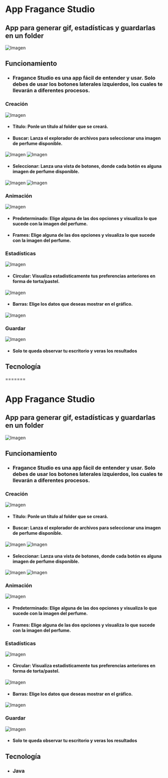 # App Fragance Studio

## App para generar gif, estadísticas y guardarlas en un folder
![Imagen](../src/Vistas/Inicio.png)


## Funcionamiento
- ### Fragance Studio es una app fácil de entender y usar. Solo debes de usar los botones laterales izquierdos, los cuales te llevarán a diferentes procesos.


### Creación
![Imagen](../Fragance%20Studio/src/Vistas/Crear.png)
- #### Título: Ponle un título al folder que se creará.
- #### Buscar: Lanza el explorador de archivos para seleccionar una imagen de perfume disponible.
![Imagen](../Fragance%20Studio/src/Vistas/C-Buscar.png)
![Imagen](../Fragance%20Studio/src/Vistas/C-Buscar_V.png)
- #### Seleccionar: Lanza una vista de botones, donde cada botón es alguna imagen de perfume disponible.
![Imagen](../Fragance%20Studio/src/Vistas/C-Seleccionar.png)
![Imagen](../Fragance%20Studio/src/Vistas/C-Seleccionar_V.png)


### Animación
![Imagen](../Fragance%20Studio/src/Vistas/Animar.png)
- #### Predeterminado: Elige alguna de las dos opciones y visualiza lo que sucede con la imagen del perfume.
- #### Frames: Elige alguna de las dos opciones y visualiza lo que sucede con la imagen del perfume.


### Estadísticas
![Imagen](../Fragance%20Studio/src/Vistas/Estadisticas.png)
- #### Circular: Visualiza estadisticamente tus preferencias anteriores en forma de torta/pastel.
![Imagen](../Fragance%20Studio/src/Vistas/E-Circular.png)
- #### Barras: Elige los datos que deseas mostrar en el gráfico.
![Imagen](../Fragance%20Studio/src/Vistas/E-Barra.png)


### Guardar
![Imagen](../Fragance%20Studio/src/Vistas/Fin.png)
- #### Solo te queda observar tu escritorio y veras los resultados


## Tecnología
=======
# App Fragance Studio

## App para generar gif, estadísticas y guardarlas en un folder
![Imagen](../Fragance%20Studio/src/Vistas/Inicio.png)


## Funcionamiento
- ### Fragance Studio es una app fácil de entender y usar. Solo debes de usar los botones laterales izquierdos, los cuales te llevarán a diferentes procesos.


### Creación
![Imagen](../Fragance%20Studio/src/Vistas/Crear.png)
- #### Título: Ponle un título al folder que se creará.
- #### Buscar: Lanza el explorador de archivos para seleccionar una imagen de perfume disponible.
![Imagen](../Fragance%20Studio/src/Vistas/C-Buscar.png)
![Imagen](../Fragance%20Studio/src/Vistas/C-Buscar_V.png)
- #### Seleccionar: Lanza una vista de botones, donde cada botón es alguna imagen de perfume disponible.
![Imagen](../Fragance%20Studio/src/Vistas/C-Seleccionar.png)
![Imagen](../Fragance%20Studio/src/Vistas/C-Seleccionar_V.png)


### Animación
![Imagen](../Fragance%20Studio/src/Vistas/Animar.png)
- #### Predeterminado: Elige alguna de las dos opciones y visualiza lo que sucede con la imagen del perfume.
- #### Frames: Elige alguna de las dos opciones y visualiza lo que sucede con la imagen del perfume.


### Estadísticas
![Imagen](../Fragance%20Studio/src/Vistas/Estadisticas.png)
- #### Circular: Visualiza estadisticamente tus preferencias anteriores en forma de torta/pastel.
![Imagen](../Fragance%20Studio/src/Vistas/E-Circular.png)
- #### Barras: Elige los datos que deseas mostrar en el gráfico.
![Imagen](../Fragance%20Studio/src/Vistas/E-Barra.png)


### Guardar
![Imagen](../Fragance%20Studio/src/Vistas/Fin.png)
- #### Solo te queda observar tu escritorio y veras los resultados


## Tecnología
- ### Java